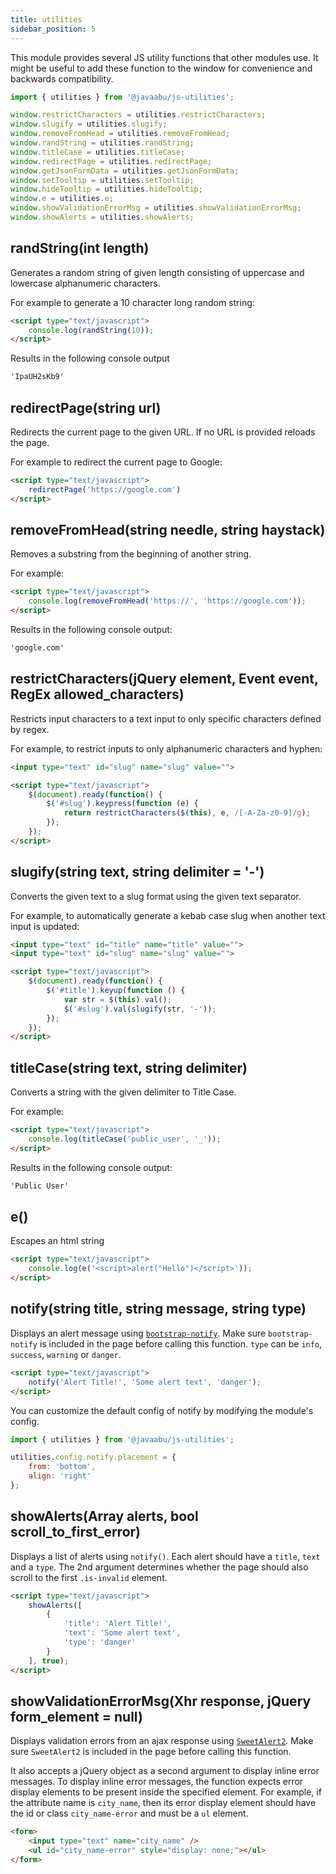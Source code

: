 ```yaml
---
title: utilities
sidebar_position: 5
---
```


This module provides several JS utility functions that other modules use. It might be useful to add these function to the window for convenience and backwards compatibility.

```javascript
import { utilities } from '@javaabu/js-utilities';

window.restrictCharacters = utilities.restrictCharacters;
window.slugify = utilities.slugify;
window.removeFromHead = utilities.removeFromHead;
window.randString = utilities.randString;
window.titleCase = utilities.titleCase;
window.redirectPage = utilities.redirectPage;
window.getJsonFormData = utilities.getJsonFormData;
window.setTooltip = utilities.setTooltip;
window.hideTooltip = utilities.hideTooltip;
window.e = utilities.e;
window.showValidationErrorMsg = utilities.showValidationErrorMsg;
window.showAlerts = utilities.showAlerts;
```

## randString(int length)

Generates a random string of given length consisting of uppercase and lowercase alphanumeric characters.  

For example to generate a 10 character long random string:

```html
<script type="text/javascript">
    console.log(randString(10));
</script>
```

Results in the following console output

```html
'IpaUH2sKb9'
```

## redirectPage(string url)

Redirects the current page to the given URL. If no URL is provided reloads the page.

For example to redirect the current page to Google:

```html
<script type="text/javascript">
    redirectPage('https://google.com')
</script>
```

## removeFromHead(string needle, string haystack)

Removes a substring from the beginning of another string.

For example:

```html
<script type="text/javascript">
    console.log(removeFromHead('https://', 'https://google.com'));
</script>
```

Results in the following console output:

```html
'google.com'
```

## restrictCharacters(jQuery element, Event event, RegEx allowed_characters)

Restricts input characters to a text input to only specific characters defined by regex.

For example, to restrict inputs to only alphanumeric characters and hyphen:

```html
<input type="text" id="slug" name="slug" value="">

<script type="text/javascript">
    $(document).ready(function() {
        $('#slug').keypress(function (e) {
            return restrictCharacters($(this), e, /[-A-Za-z0-9]/g);
        });
    });
</script>
```

## slugify(string text, string delimiter = '-')

Converts the given text to a slug format using the given text separator.

For example, to automatically generate a kebab case slug when another text input is updated:

```html
<input type="text" id="title" name="title" value="">
<input type="text" id="slug" name="slug" value="">

<script type="text/javascript">
    $(document).ready(function() {
        $('#title').keyup(function () {
            var str = $(this).val();
            $('#slug').val(slugify(str, '-'));
        });
    });
</script>
```

## titleCase(string text, string delimiter)

Converts a string with the given delimiter to Title Case.

For example:

```html
<script type="text/javascript">
    console.log(titleCase('public_user', '_'));
</script>
```

Results in the following console output:

```html
'Public User'
```

## e()

Escapes an html string

```html
<script type="text/javascript">
    console.log(e('<script>alert("Hello")</script>'));
</script>
```

## notify(string title, string message, string type)

Displays an alert message using [`bootstrap-notify`](https://github.com/mouse0270/bootstrap-notify). Make sure `bootstrap-notify` is included in the page before calling this function.
`type` can be `info`, `success`, `warning` or `danger`.

```html
<script type="text/javascript">
    notify('Alert Title!', 'Some alert text', 'danger');
</script>
```

You can customize the default config of notify by modifying the module's config. 

```javascript
import { utilities } from '@javaabu/js-utilities';

utilities.config.notify.placement = {
    from: 'bottom',
    align: 'right'
};
```

## showAlerts(Array alerts, bool scroll_to_first_error)

Displays a list of alerts using `notify()`. Each alert should have a `title`, `text` and a `type`. The 2nd argument determines whether the page should also scroll to the first `.is-invalid` element.

```html
<script type="text/javascript">
    showAlerts([
        {
            'title': 'Alert Title!',
            'text': 'Some alert text',
            'type': 'danger'
        }
    ], true);
</script>
```


## showValidationErrorMsg(Xhr response, jQuery form_element = null)

Displays validation errors from an ajax response using [`SweetAlert2`](https://sweetalert2.github.io/). Make sure `SweetAlert2` is included in the page before calling this function.

It also accepts a jQuery object as a second argument to display inline error messages. To display inline error messages, the function expects error display elements to be present inside the specified element. For example, if the attribute name is `city_name`, then its error display element should have the id or class `city_name-error` and must be a `ul` element.

```html
<form>
    <input type="text" name="city_name" />
    <ul id="city_name-error" style="display: none;"></ul>
</form>
```
